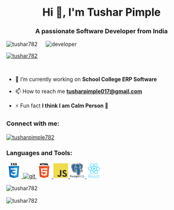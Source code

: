 <h1 align="center">Hi 👋, I'm Tushar Pimple</h1>
<h3 align="center">A passionate Software Developer from India</h3>

<img align="right" alt="developer" width="400" src="https://encrypted-tbn0.gstatic.com/images?q=tbn:ANd9GcRQ5uxXavPA3TlYokqtaeutVBaTOaBuM6j6_A&s">

<p align="left"> <img src="https://komarev.com/ghpvc/?username=tushar782&label=Profile%20views&color=0e75b6&style=flat" alt="tushar782" /> </p>

<p align="left"> <a href="https://github.com/ryo-ma/github-profile-trophy"><img src="https://github-profile-trophy.vercel.app/?username=tushar782" alt="tushar782" /></a> </p>

<p align="left"> <a href="https://twitter.com/" target="blank"><img src="https://img.shields.io/twitter/follow/?logo=twitter&style=for-the-badge" alt="" /></a> </p>

- 🔭 I’m currently working on **School College ERP Software**

- 📫 How to reach me **tusharpimple017@gmail.com**

- ⚡ Fun fact **I think I am Calm Person 🙂**

<h3 align="left">Connect with me:</h3>
<p align="left">
<a href="https://linkedin.com/in/tusharpimple782" target="blank"><img align="center" src="https://raw.githubusercontent.com/rahuldkjain/github-profile-readme-generator/master/src/images/icons/Social/linked-in-alt.svg" alt="tusharpimple782" height="30" width="40" /></a>
</p>

<h3 align="left">Languages and Tools:</h3>
<p align="left"> <a href="https://www.w3schools.com/css/" target="_blank" rel="noreferrer"> <img src="https://raw.githubusercontent.com/devicons/devicon/master/icons/css3/css3-original-wordmark.svg" alt="css3" width="40" height="40"/> </a> <a href="https://git-scm.com/" target="_blank" rel="noreferrer"> <img src="https://www.vectorlogo.zone/logos/git-scm/git-scm-icon.svg" alt="git" width="40" height="40"/> </a> <a href="https://www.w3.org/html/" target="_blank" rel="noreferrer"> <img src="https://raw.githubusercontent.com/devicons/devicon/master/icons/html5/html5-original-wordmark.svg" alt="html5" width="40" height="40"/> </a> <a href="https://developer.mozilla.org/en-US/docs/Web/JavaScript" target="_blank" rel="noreferrer"> <img src="https://raw.githubusercontent.com/devicons/devicon/master/icons/javascript/javascript-original.svg" alt="javascript" width="40" height="40"/> </a> <a href="https://www.postgresql.org" target="_blank" rel="noreferrer"> <img src="https://raw.githubusercontent.com/devicons/devicon/master/icons/postgresql/postgresql-original-wordmark.svg" alt="postgresql" width="40" height="40"/> </a> <a href="https://reactjs.org/" target="_blank" rel="noreferrer"> <img src="https://raw.githubusercontent.com/devicons/devicon/master/icons/react/react-original-wordmark.svg" alt="react" width="40" height="40"/> </a> </p>

<p><img align="center" src="https://github-readme-stats.vercel.app/api/top-langs?username=tushar782&show_icons=true&locale=en&layout=compact" alt="tushar782" /></p>

<p><img align="center" src="https://github-readme-streak-stats.herokuapp.com/?user=tushar782&" alt="tushar782" /></p>
